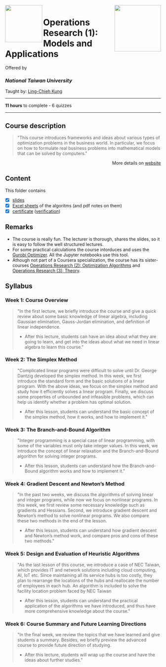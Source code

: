 <a href="https://www.coursera.org/learn/operations-research-modeling">
  <img src="/img/Operations_Research_(1)_Models_and_Applications_logo.avif" width="150" align="right">
</a>

<img src="https://upload.wikimedia.org/wikipedia/en/7/7e/National_Taiwan_University_seal.svg" width="120" height="120" align="left">

# Operations Research (1): Models and Applications

Offered by 
### *National Taiwan University*

Taught by: [Ling-Chieh Kung](https://www.coursera.org/instructor/lckung)

---

**11 hours** to complete - 6 quizzes 

---

## Course description

>"This course introduces frameworks and ideas about various types of optimization problems in the business world. In particular, we focus on how to formulate real business problems into mathematical models that can be solved by computers."

<p align="right">More details on <a href="https://www.coursera.org/learn/operations-research-modeling">website</a></p>

## Content
This folder contains 
- [x] [slides](./Slides) 
- [x] [Excel sheets](./Excel%20sheets) of the algoritms (and pdf notes on them)
- [x] [certificate](./Coursera_Certificate_Operations_Research_(2)_Optimization_Algorithms.pdf) ([verification](https://coursera.org/verify/H4YCLFATWX8F))

## Remarks
- The course is really fun. The lecturer is thorough, shares the slides, so it is easy to follow the well structured lectures. 
- For some practical calculations the course intorduces and uses the [Gurobi Optimizer](https://www.gurobi.com/products/gurobi-optimizer/). All the Jupyter notebooks use this tool. 
- Athough not part of a Coursera specialization, the course has its sister-courses 
[Operations Research (2): Optimization Algorithms](../Operations%20Research%20(2):%20Optimization%20Algorithms) and 
[Operations Research (3): Theory](../Operations%20Research%20(3):%20Theory).

## Syllabus

### Week 1: **Course Overview**
>"In the first lecture, we briefly introduce the course and give a quick review about some basic knowledge of linear algebra, including Gaussian elimination, Gauss-Jordan elimination, and definition of linear independence.
>- After this lecture, students can have an idea about what they are going to learn, and get into the ideas about what we need in linear algebra to learn this course."

### Week 2: **The Simplex Method** 
>"Complicated linear programs were difficult to solve until Dr. George Dantzig developed the simplex method. In this week, we first introduce the standard form and the basic solutions of a linear program. With the above ideas, we focus on the simplex method and study how it efficiently solves a linear program. Finally, we discuss some properties of unbounded and infeasible problems, which can help us identify whether a problem has optimal solution.
>- After this lesson, students can understand the basic concept of the simplex method, how it works, and how to implement it."

### Week 3: **The Branch-and-Bound Algorithm**
>"Integer programming is a special case of linear programming, with some of the variables must only take integer values. In this week, we introduce the concept of linear relaxation and the Branch-and-Bound algorithm for solving integer programs.
>- After this lesson, students can understand how the Branch-and-Bound algorithm works and how to implement it."

### Week 4: **Gradient Descent and Newton’s Method**
>"In the past two weeks, we discuss the algorithms of solving linear and integer programs, while now we focus on nonlinear programs. In this week, we first review some necessary knowledge such as gradients and Hessians. Second, we introduce gradient descent and Newton’s method to solve nonlinear programs. We also compare these two methods in the end of the lesson.
>- After this lesson, students can understand how gradient descent and Newton’s method work, and compare pros and cons of these two methods."

### Week 5: **Design and Evaluation of Heuristic Algorithms**
>"As the last lesson of this course, we introduce a case of NEC Taiwan, which provides IT and network solutions including cloud computing, AI, IoT etc. Since maintaining all its service hubs is too costly, they plan to rearrange the locations of the hubs and reallocate the number of employees in each hub. An algorithm is included to solve the facility location problem faced by NEC Taiwan
>- After this lesson, students can understand the practical application of the algorithms we have introduced, and thus have more comprehensive knowledge about the course."

### Week 6: **Course Summary and Future Learning Directions**
>"In the final week, we review the topics that we have learned and give students a summary. Besides, we briefly preview the advanced course to provide future direction of studying.
>- After this lecture, students will wrap up the course and have the ideas about further studies."
